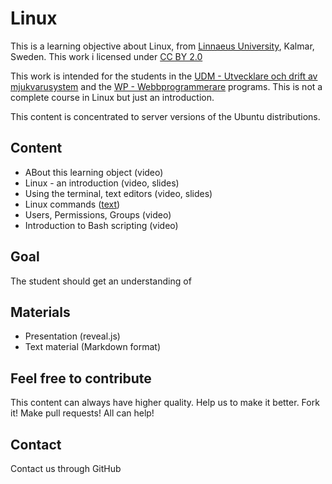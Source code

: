 # Linux

This is a learning objective about Linux, from [Linnaeus University](http://lnu.se), Kalmar, Sweden.
This work i licensed under [CC BY 2.0](https://creativecommons.org/licenses/by/2.0/)

This work is intended for the students in the [UDM - Utvecklare och drift av mjukvarusystem](https://coursepress.lnu.se/program/utveckling-och-drift-av-mjukvarusystem/student/) and the [WP - Webbprogrammerare](http://webbprogrammerare.se) programs.
This is not a complete course in Linux but just an introduction.

This content is concentrated to server versions of the Ubuntu distributions.

## Content
* ABout this learning object (video)
* Linux - an introduction (video, slides)
* Using the terminal, text editors (video, slides)
* Linux commands ([text]())
* Users, Permissions, Groups (video)
* Introduction to Bash scripting (video)

## Goal
The student should get an understanding of

## Materials
* Presentation (reveal.js)
* Text material (Markdown format)


## Feel free to contribute
This content can always have higher quality. Help us to make it better. Fork it!
Make pull requests! All can help!

## Contact
Contact us through GitHub
